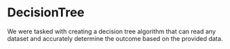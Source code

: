 # DecisionTree
 We were tasked with creating a decision tree algorithm that can read any dataset and accurately determine the outcome based on the provided data.
